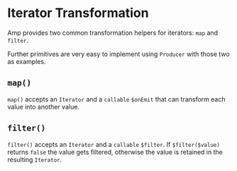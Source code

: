 # Iterator Transformation

Amp provides two common transformation helpers for iterators: `map` and `filter`.

Further primitives are very easy to implement using `Producer` with those two as examples.

## `map()`

`map()` accepts an `Iterator` and a `callable` `$onEmit` that can transform each value into another value.

## `filter()`

`filter()` accepts an `Iterator` and a `callable` `$filter`. If `$filter($value)` returns `false` the value gets filtered, otherwise the value is retained in the resulting `Iterator`.
